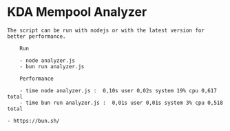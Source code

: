 # KDA Mempool Analyzer

    The script can be run with nodejs or with the latest version for better performance.

        Run

        - node analyzer.js
        - bun run analyzer.js

        Performance

        - time node analyzer.js :  0,10s user 0,02s system 19% cpu 0,617 total
        - time bun run analyzer.js :  0,01s user 0,01s system 3% cpu 0,518 total

    - https://bun.sh/
